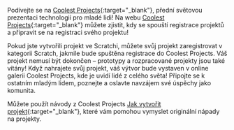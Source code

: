 Podívejte se na [Coolest Projects](https://coolestprojects.org/){:target="_blank"}, přední světovou prezentaci technologií pro mladé lidi! Na webu [Coolest Projects](https://coolestprojects.org/){:target="_blank"} můžete zjistit, kdy se spouští registrace projektů a připravit se na registraci svého projektu!

Pokud jste vytvořili projekt ve Scratchi, můžete svůj projekt zaregistrovat v kategorii Scratch, jakmile bude spuštěna registrace do Coolest Projects. Váš projekt nemusí být dokončen – prototypy a rozpracované projekty jsou také vítány! Když nahrajete svůj projekt, váš výtvor bude vystaven v online galerii Coolest Projects, kde je uvidí lidé z celého světa! Připojte se k ostatním mladým lidem, poznejte a oslavte navzájem své úspěchy jako komunita.

Můžete použít návody z Coolest Projects [Jak vytvořit projekt](https://coolestprojects.org/2020/03/31/how-to-make-a-project-workbook-and-additional-resources/){:target="_blank"}, které vám pomohou vymyslet originální nápady na projekty.
